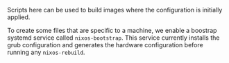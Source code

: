 Scripts here can be used to build images where the configuration is
initially applied.

To create some files that are specific to a machine, we enable a
boostrap systemd service called `nixos-bootstrap`. This service
currently installs the grub configuration and generates the hardware
configuration before running any `nixos-rebuild`.
